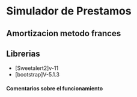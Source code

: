 # Simulador de Prestamos
## Amortizacion metodo frances
## Librerias
 - [Sweetalert2]v-11
 - [bootstrap]V-5.1.3

#### Comentarios sobre el funcionamiento
